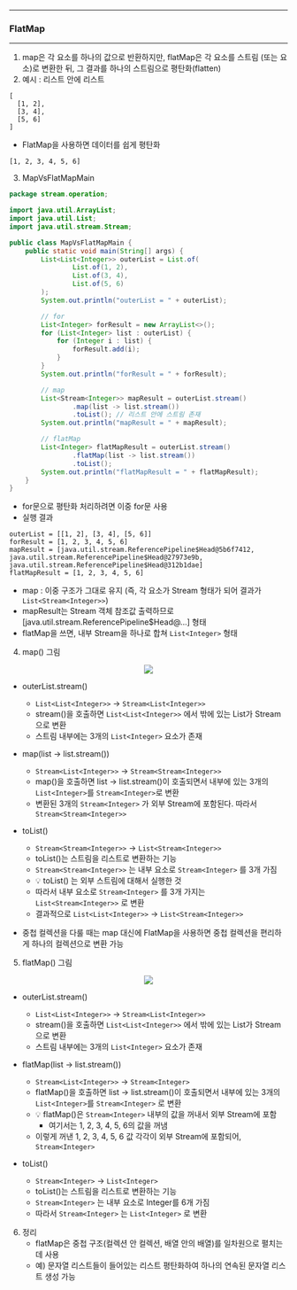 -----
### FlatMap
-----
1. map은 각 요소를 하나의 값으로 반환하지만, flatMap은 각 요소를 스트림 (또는 요소)로 변환한 뒤, 그 결과를 하나의 스트림으로 평탄화(flatten)
2. 예시 : 리스트 안에 리스트
```
[
  [1, 2],
  [3, 4],
  [5, 6]
]
```
  - FlatMap을 사용하면 데이터를 쉽게 평탄화
```
[1, 2, 3, 4, 5, 6]
```

3. MapVsFlatMapMain
```java
package stream.operation;

import java.util.ArrayList;
import java.util.List;
import java.util.stream.Stream;

public class MapVsFlatMapMain {
    public static void main(String[] args) {
        List<List<Integer>> outerList = List.of(
                List.of(1, 2),
                List.of(3, 4),
                List.of(5, 6)
        );
        System.out.println("outerList = " + outerList);

        // for
        List<Integer> forResult = new ArrayList<>();
        for (List<Integer> list : outerList) {
            for (Integer i : list) {
                forResult.add(i);
            }
        }
        System.out.println("forResult = " + forResult);

        // map
        List<Stream<Integer>> mapResult = outerList.stream()
                .map(list -> list.stream())
                .toList(); // 리스트 안에 스트림 존재
        System.out.println("mapResult = " + mapResult);

        // flatMap
        List<Integer> flatMapResult = outerList.stream()
                .flatMap(list -> list.stream())
                .toList();
        System.out.println("flatMapResult = " + flatMapResult);
    }
}
```
  - for문으로 평탄화 처리하려면 이중 for문 사용
  - 실행 결과
```
outerList = [[1, 2], [3, 4], [5, 6]]
forResult = [1, 2, 3, 4, 5, 6]
mapResult = [java.util.stream.ReferencePipeline$Head@5b6f7412, java.util.stream.ReferencePipeline$Head@27973e9b, java.util.stream.ReferencePipeline$Head@312b1dae]
flatMapResult = [1, 2, 3, 4, 5, 6]
```
  - map : 이중 구조가 그대로 유지 (즉, 각 요소가 Stream 형태가 되어 결과가 ```List<Stream<Integer>>```)
  - mapResult는 Stream 객체 참조값 출력하므로 [java.util.stream.ReferencePipeline$Head@...] 형태
  - flatMap을 쓰면, 내부 Stream을 하나로 합쳐 ```List<Integer>``` 형태

4. map() 그림
<div align="center">
<img src="https://github.com/user-attachments/assets/ecc3ff56-53f9-4f1d-bdd7-4304bad920bc">
</div>

  - outerList.stream()
    + ```List<List<Integer>>``` → ```Stream<List<Integer>>```
    + stream()을 호출하면 ```List<List<Integer>>``` 에서 밖에 있는 List가 Stream으로 변환
    + 스트림 내부에는 3개의 ```List<Integer>``` 요소가 존재
      
  - map(list -> list.stream())
    + ```Stream<List<Integer>>``` → ```Stream<Stream<Integer>>```
    + map()을 호출하면 list -> list.stream()이 호출되면서 내부에 있는 3개의 ```List<Integer>```를 ```Stream<Integer>```로 변환
    + 변환된 3개의 ```Stream<Integer>``` 가 외부 Stream에 포함된다. 따라서 ```Stream<Stream<Integer>>``` 

  - toList()
    + ```Stream<Stream<Integer>>``` → ```List<Stream<Integer>>```
    + toList()는 스트림을 리스트로 변환하는 기능
    + ```Stream<Stream<Integer>>``` 는 내부 요소로 ```Stream<Integer>``` 를 3개 가짐
    + 💡 toList() 는 외부 스트림에 대해서 실행한 것
    + 따라서 내부 요소로 ```Stream<Integer>``` 를 3개 가지는 ```List<Stream<Integer>>``` 로 변환
    + 결과적으로 ```List<List<Integer>>``` → ```List<Stream<Integer>>```

  - 중첩 컬렉션을 다룰 때는 map 대신에 FlatMap을 사용하면 중첩 컬렉션을 편리하게 하나의 컬렉션으로 변환 가능

5. flatMap() 그림
<div align="center">
<img src="https://github.com/user-attachments/assets/de63f0df-49e8-4d58-aa77-e33dca3eef89">
</div>

  - outerList.stream()
    + ```List<List<Integer>>``` → ```Stream<List<Integer>>```
    + stream()을 호출하면 ```List<List<Integer>>``` 에서 밖에 있는 List가 Stream으로 변환
    + 스트림 내부에는 3개의 ```List<Integer>``` 요소가 존재

  - flatMap(list -> list.stream())
    + ```Stream<List<Integer>>``` → ```Stream<Integer>```
    + flatMap()을 호출하면 list -> list.stream()이 호출되면서 내부에 있는 3개의 ```List<Integer>```를 ```Stream<Integer>``` 로 변환
    + 💡 flatMap()은 ```Stream<Integer>``` 내부의 값을 꺼내서 외부 Stream에 포함
      * 여기서는 1, 2, 3, 4, 5, 6의 값을 꺼냄
    + 이렇게 꺼낸 1, 2, 3, 4, 5, 6 값 각각이 외부 Stream에 포함되어, ```Stream<Integer>```
    
  - toList()
    + ```Stream<Integer>``` → ```List<Integer>```
    + toList()는 스트림을 리스트로 변환하는 기능
    + ```Stream<Integer>``` 는 내부 요소로 Integer를 6개 가짐
    + 따라서 ```Stream<Integer>``` 는 ```List<Integer>``` 로 변환

6. 정리
   - flatMap은 중첩 구조(컬렉션 안 컬렉션, 배열 안의 배열)를 일차원으로 펼치는데 사용
   - 예) 문자열 리스트들이 들어있는 리스트 평탄화하여 하나의 연속된 문자열 리스트 생성 가능
